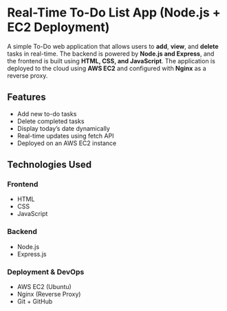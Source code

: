 #  Real-Time To-Do List App (Node.js + EC2 Deployment)

A simple To-Do web application that allows users to **add**, **view**, and **delete** tasks in real-time. The backend is powered by **Node.js and Express**, and the frontend is built using **HTML, CSS, and JavaScript**. The application is deployed to the cloud using **AWS EC2** and configured with **Nginx** as a reverse proxy.

##  Features

-  Add new to-do tasks
-  Delete completed tasks
-  Display today’s date dynamically
-  Real-time updates using fetch API
-  Deployed on an AWS EC2 instance 

## Technologies Used

### Frontend
- HTML
- CSS
- JavaScript

### Backend
- Node.js
- Express.js


### Deployment & DevOps
- AWS EC2 (Ubuntu)
- Nginx (Reverse Proxy)
- Git + GitHub

